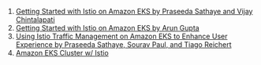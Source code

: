 

1. [Getting Started with Istio on Amazon EKS by Praseeda Sathaye and Vijay Chintalapati](https://aws.amazon.com/blogs/opensource/getting-started-with-istio-on-amazon-eks/)
1. [Getting Started with Istio on Amazon EKS by Arun Gupta](https://aws.amazon.com/blogs/opensource/getting-started-istio-eks/)
1. [Using Istio Traffic Management on Amazon EKS to Enhance User Experience by Praseeda Sathaye, Sourav Paul, and Tiago Reichert](https://aws.amazon.com/blogs/opensource/using-istio-traffic-management-to-enhance-user-experience/)
1. [Amazon EKS Cluster w/ Istio](https://aws-ia.github.io/terraform-aws-eks-blueprints/patterns/istio/)